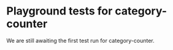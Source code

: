 # Playground tests for category-counter
We are still awaiting the first test run for category-counter.
